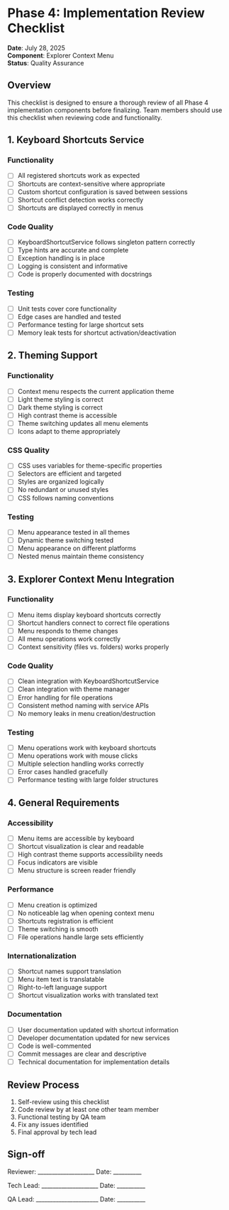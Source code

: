 # Phase 4: Implementation Review Checklist

**Date**: July 28, 2025  
**Component**: Explorer Context Menu  
**Status**: Quality Assurance

## Overview

This checklist is designed to ensure a thorough review of all Phase 4 implementation components before finalizing. Team members should use this checklist when reviewing code and functionality.

## 1. Keyboard Shortcuts Service

### Functionality
- [ ] All registered shortcuts work as expected
- [ ] Shortcuts are context-sensitive where appropriate
- [ ] Custom shortcut configuration is saved between sessions
- [ ] Shortcut conflict detection works correctly
- [ ] Shortcuts are displayed correctly in menus

### Code Quality
- [ ] KeyboardShortcutService follows singleton pattern correctly
- [ ] Type hints are accurate and complete
- [ ] Exception handling is in place
- [ ] Logging is consistent and informative
- [ ] Code is properly documented with docstrings

### Testing
- [ ] Unit tests cover core functionality
- [ ] Edge cases are handled and tested
- [ ] Performance testing for large shortcut sets
- [ ] Memory leak tests for shortcut activation/deactivation

## 2. Theming Support

### Functionality
- [ ] Context menu respects the current application theme
- [ ] Light theme styling is correct
- [ ] Dark theme styling is correct
- [ ] High contrast theme is accessible
- [ ] Theme switching updates all menu elements
- [ ] Icons adapt to theme appropriately

### CSS Quality
- [ ] CSS uses variables for theme-specific properties
- [ ] Selectors are efficient and targeted
- [ ] Styles are organized logically
- [ ] No redundant or unused styles
- [ ] CSS follows naming conventions

### Testing
- [ ] Menu appearance tested in all themes
- [ ] Dynamic theme switching tested
- [ ] Menu appearance on different platforms
- [ ] Nested menus maintain theme consistency

## 3. Explorer Context Menu Integration

### Functionality
- [ ] Menu items display keyboard shortcuts correctly
- [ ] Shortcut handlers connect to correct file operations
- [ ] Menu responds to theme changes
- [ ] All menu operations work correctly
- [ ] Context sensitivity (files vs. folders) works properly

### Code Quality
- [ ] Clean integration with KeyboardShortcutService
- [ ] Clean integration with theme manager
- [ ] Error handling for file operations
- [ ] Consistent method naming with service APIs
- [ ] No memory leaks in menu creation/destruction

### Testing
- [ ] Menu operations work with keyboard shortcuts
- [ ] Menu operations work with mouse clicks
- [ ] Multiple selection handling works correctly
- [ ] Error cases handled gracefully
- [ ] Performance testing with large folder structures

## 4. General Requirements

### Accessibility
- [ ] Menu items are accessible by keyboard
- [ ] Shortcut visualization is clear and readable
- [ ] High contrast theme supports accessibility needs
- [ ] Focus indicators are visible
- [ ] Menu structure is screen reader friendly

### Performance
- [ ] Menu creation is optimized
- [ ] No noticeable lag when opening context menu
- [ ] Shortcuts registration is efficient
- [ ] Theme switching is smooth
- [ ] File operations handle large sets efficiently

### Internationalization
- [ ] Shortcut names support translation
- [ ] Menu item text is translatable
- [ ] Right-to-left language support
- [ ] Shortcut visualization works with translated text

### Documentation
- [ ] User documentation updated with shortcut information
- [ ] Developer documentation updated for new services
- [ ] Code is well-commented
- [ ] Commit messages are clear and descriptive
- [ ] Technical documentation for implementation details

## Review Process

1. Self-review using this checklist
2. Code review by at least one other team member
3. Functional testing by QA team
4. Fix any issues identified
5. Final approval by tech lead

## Sign-off

Reviewer: ____________________  Date: __________

Tech Lead: ____________________  Date: __________

QA Lead: ______________________  Date: __________

